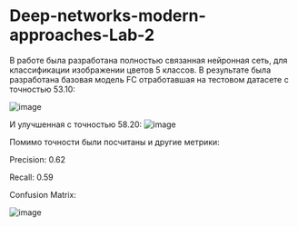 # Deep-networks-modern-approaches-Lab-2

В работе была разработана полностью связанная нейронная сеть, для классификации изображении цветов 5 класcов.
В результате была разработана базовая модель FC отработавшая на тестовом датасете с точностью 53.10:
 
![image](https://github.com/MEHovick/Deep-networks-modern-approaches-Lab-2/assets/52539883/a6c396e0-9ba2-45dc-a8f4-1ce45e438f55)


И улучшенная с точностью 58.20:
![image](https://github.com/MEHovick/Deep-networks-modern-approaches-Lab-2/assets/52539883/0af9d3b7-2203-4c50-9b6e-185ddeee5105)


Помимо точности были посчитаны и другие метрики:

Precision: 0.62

Recall: 0.59

Confusion Matrix:

![image](https://github.com/MEHovick/Deep-networks-modern-approaches-Lab-2/assets/52539883/a2448e85-8d16-4859-a638-3806bfe2c19d)

